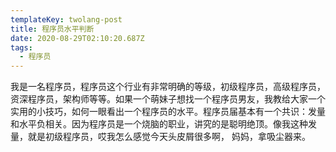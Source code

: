 ```yaml
---
templateKey: twolang-post
title: 程序员水平判断
date: 2020-08-29T02:10:20.687Z
tags:
  - 程序员
---
```

我是一名程序员，程序员这个行业有非常明确的等级，初级程序员，高级程序员，资深程序员，架构师等等。如果一个萌妹子想找一个程序员男友，我教给大家一个实用的小技巧，如何一眼看出一个程序员的水平。程序员届基本有一个共识：发量和水平负相关。因为程序员是一个烧脑的职业，讲究的是聪明绝顶。像我这种发量，就是初级程序员，哎我怎么感觉今天头皮屑很多啊， 妈妈，拿吸尘器来。
